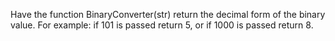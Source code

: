 Have the function BinaryConverter(str) return the decimal form of the binary value. For example: if 101 is passed return 5, or if 1000 is passed return 8.